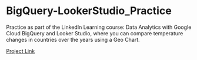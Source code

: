 # BigQuery-LookerStudio_Practice
Practice as part of the LinkedIn Learning course: Data Analytics with Google Cloud BigQuery and Looker Studio, where you can compare temperature changes in countries over the years using a Geo Chart.

[Project Link](https://lookerstudio.google.com/s/gvga5BND8-I)

